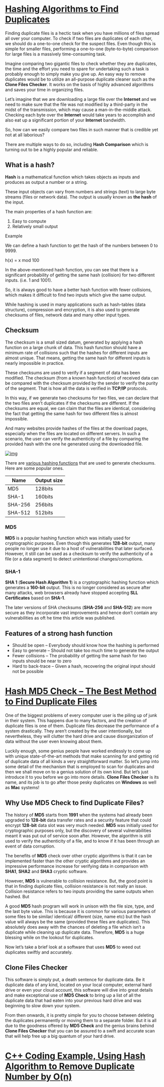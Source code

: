 # [Hashing Algorithms to Find Duplicates](https://www.clonefileschecker.com/blog/hashing-algorithms-to-find-duplicates/)

Finding duplicate files is a hectic task when you have millions of files spread all over your computer. To check if two files are duplicates of each other, we should do a one-to-one check for the suspect files. Even though this is simple for smaller files, performing a one-to-one (byte-to-byte) comparison for large files is a massively time-consuming task.



Imagine comparing two gigantic files to check whether they are duplicates, the time and the effort you need to spare for undertaking such a task is probably enough to simply make you give up. An easy way to remove duplicates would be to utilize an all-purpose duplicate cleaner such as the **Clone Files Checker**. It works on the basis of highly advanced algorithms and saves your time in organizing files.

Let’s imagine that we are downloading a large file over the **Internet** and we need to make sure that the file was not modified by a third-party in the midst of the transmission, which may cause a man-in-the-middle attack. Checking each byte over the **Internet** would take years to accomplish and also eat up a significant portion of your **Internet** bandwidth.

So, how can we easily compare two files in such manner that is credible yet not at all laborious?

There are multiple ways to do so, including **Hash Comparison** which is turning out to be a highly popular and reliable.

 

## **What is a hash?**

**Hash** is a mathematical function which takes objects as inputs and produces as output a number or a string.

These input objects can vary from numbers and strings (text) to large byte streams (files or network data). The output is usually known as **the hash** of the input.

The main properties of a hash function are:

1. Easy to compute
2. Relatively small output

Example

We can define a hash function to get the hash of the numbers between 0 to 9999.

h(x) = x mod 100

In the above-mentioned hash function, you can see that there is a significant probability of getting the same hash (collision) for two different inputs. (i.e. 1 and 1001).

So, it is always good to have a better hash function with fewer collisions, which makes it difficult to find two inputs which give the same output.

While hashing is used in many applications such as hash-tables (data structure), compression and encryption, it is also used to generate checksums of files, network data and many other input types.

 

## **Checksum**

The checksum is a small sized datum, generated by applying a hash function on a large chunk of data. This hash function should have a minimum rate of collisions such that the hashes for different inputs are almost unique. That means, getting the same hash for different inputs is nearly impossible in practice.

These checksums are used to verify if a segment of data has been modified. The checksum (from a known hash function) of received data can be compared with the checksum provided by the sender to verify the purity of the segment. That is how all the data is verified in **TCP/IP** protocols.

In this way, if we generate two checksums for two files, we can declare that the two files aren’t duplicates if the checksums are different. If the checksums are equal, we can claim that the files are identical, considering the fact that getting the same hash for two different files is almost impossible.

And many websites provide hashes of the files at the download pages, especially when the files are located on different servers. In such a scenario, the user can verify the authenticity of a file by comparing the provided hash with the one he generated using the downloaded file.

[![img](https://www.clonefileschecker.com/blog/wp-content/uploads/2017/06/image1.png)](https://www.clonefileschecker.com/blog/wp-content/uploads/2017/06/image1.png)

There are [various hashing functions](https://en.wikipedia.org/wiki/List_of_hash_functions) that are used to generate checksums. Here are some popular ones.

| **Name** | **Output size** |
| -------- | --------------- |
| MD5      | 128bits         |
| SHA-1    | 160bits         |
| SHA-256  | 256bits         |
| SHA-512  | 512bits         |

### **MD5**

**MD5** is a popular hashing function which was initially used for cryptographic purposes. Even though this generates **128-bit** output, many people no longer use it due to a host of vulnerabilities that later surfaced. However, it still can be used as a checksum to verify the authenticity of a file (or a data segment) to detect unintentional changes/corruptions.

### **SHA-1**

**SHA 1** (**Secure Hash Algorithm 1**) is a cryptographic hashing function which generates a **160-bit** output. This is no longer considered as secure after many attacks, web browsers already have stopped accepting **SLL Certificates** based on **SHA-1**.

The later versions of SHA checksums (**SHA-256** and **SHA-512**) are more secure as they incorporate vast improvements and hence don’t contain any vulnerabilities as oft he time this article was published.

 

## **Features of a strong hash function**

- Should be open – Everybody should know how the hashing is performed
- Easy to generate – Should not take too much time to generate the output
- Fewer collisions – The probability of getting the same hash for two inputs should be near to zero
- Hard to back-trace – Given a hash, recovering the original input should not be possible





# [Hash MD5 Check – The Best Method to Find Duplicate Files](https://easyfilerenamer.com/blog/2017/11/17/hash-md5-check-best-method-find-duplicate-files/)



One of the biggest problems of every computer user is the piling up of junk in their system. This happens due to many factors, and the creation of duplicate files is one of them. Duplicate files decrease the performance of a system drastically. They aren’t created by the user intentionally, but nevertheless, they will clutter the hard drive and cause disorganization of data without the user even knowing about them.



Luckily enough, some genius people have worked endlessly to come up with unique state-of-the-art methods that make scanning for and getting rid of duplicate data of all kinds a very straightforward matter. So let’s jump into some detail of the mechanism that is employed to scan for duplicates and then we shall move on to a genius solution of its own kind. But let’s just introduce it to you before we go into more details. **Clone Files Checker** is its name, and its job is to go after those pesky duplicates on **Windows** as well as **Mac** systems!





## **Why Use MD5 Check to find Duplicate Files?**

The history of **MD5** starts from **1991** when the systems had already been upgraded to **128-bit** data transfer rates and a security feature that could encrypt **128-bit** data slot was very much needed. **MD5** was initially used for cryptographic purposes only, but the discovery of several vulnerabilities meant it was put out of service soon after. However, the algorithm is still used to verify the authenticity of a file, and to know if it has been through an event of data corruption.

The benefits of **MD5** check over other cryptic algorithms is that it can be implemented faster than the other cryptic algorithms and provides an impressive performance increase for verifying data in comparison with **SHA1**, **SHA2** and **SHA3** cryptic software.

However, **MD5** is vulnerable to collision resistance. But, the good point is that in finding duplicate files, collision resistance is not really an issue. Collision resistance refers to two inputs providing the same outputs when hashed. But

A good **MD5** hash program will work in unison with the file size, type, and the last byte value. This is because it is common for various parameters of some files to be similar/ identical/ different (size, name etc) but the hash value will always be the same (provided these files are duplicates). This absolutely does away with the chances of deleting a file which isn’t a duplicate while cleaning up duplicate data. Therefore, **MD5** is a huge blessing while on the lookout for duplicates.

Now let’s take a brief look at a software that uses **MD5** to weed out duplicates swiftly and accurately.

 

## **Clone Files Checker**

This software is simply put, a death sentence for duplicate data. Be it duplicate data of any kind, located on your local computer, external hard drive or even your cloud account, this software will dive into great details and make exceptional use of **MD5 Check** to bring up a list of all the duplicate data that had eaten into your previous hard drive and was beginning to slow down your system.

From then onwards, it is pretty simple for you to choose between deleting the duplicates permanently or moving them to a separate folder. But it is all due to the goodness offered by **MD5 Check** and the genius brains behind **Clone Files Checker** that you can be assured to a swift and accurate scan that will help free up a big quantum of your hard drive.





# [C++ Coding Example, Using Hash Algorithm to Remove Duplicate Number by O(n)](https://codingforspeed.com/c-coding-example-using-hash-algorithm-to-remove-duplicate-number-by-on/)


